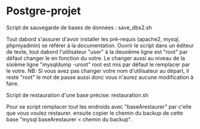 # Postgre-projet

Script de sauvegarde de bases de données : save_dbs2.sh

Tout dabord s'assurer d'avoir installer les pré-requis (apache2, mysql, phpmyadmin) se référer à la documentation.
Ouvrir le script dans un éditeur de texte, tout dabord l'utilisateur "user" à la deuxième ligne est "root" par défaut changer le en fonction du votre. Le changer aussi au niveau de la sixième ligne "mysqldump -uroot" root est mis par défaut le remplacer par le votre.
NB: Si vous avez pas changer votre nom d'utilisateur au départ, il reste "root" le mot de passe aussi donc vous n'aurez aucune modification à faire.


Script de restauration d'une base précise: restauration.sh

Pour se script remplacer tout les endroids avec "baseArestaurer" par c'elle que vous voulez restaurer.
ensuite copier le chemin du backup de cette base "mysql baseArestaurer < chemin du backup".
